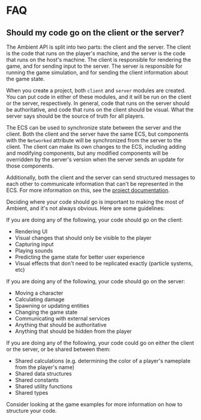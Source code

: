 # FAQ

## Should my code go on the client or the server?

The Ambient API is split into two parts: the client and the server. The client is the code that runs on the player's machine, and the server is the code that runs on the host's machine. The client is responsible for rendering the game, and for sending input to the server. The server is responsible for running the game simulation, and for sending the client information about the game state.

When you create a project, both `client` and `server` modules are created. You can put code in either of these modules, and it will be run on the client or the server, respectively. In general, code that runs on the server should be authoritative, and code that runs on the client should be visual. What the server says should be the source of truth for all players.

The ECS can be used to synchronize state between the server and the client. Both the client and the server have the same ECS, but components with the `Networked` attribute will be synchronized from the server to the client. The client can make its own changes to the ECS, including adding and modifying components, but any modified components will be overridden by the server's version when the server sends an update for those components.

Additionally, both the client and the server can send structured messages to each other to communicate information that can't be represented in the ECS. For more information on this, see the [project documentation](../reference/project.md#messages--messages).

Deciding where your code should go is important to making the most of Ambient, and it's not always obvious. Here are some guidelines:

If you are doing any of the following, your code should go on the client:

- Rendering UI
- Visual changes that should only be visible to the player
- Capturing input
- Playing sounds
- Predicting the game state for better user experience
- Visual effects that don't need to be replicated exactly (particle systems, etc)

If you are doing any of the following, your code should go on the server:

- Moving a character
- Calculating damage
- Spawning or updating entities
- Changing the game state
- Communicating with external services
- Anything that should be authoritative
- Anything that should be hidden from the player

If you are doing any of the following, your code could go on either the client or the server, or be shared between them:

- Shared calculations (e.g. determining the color of a player's nameplate from the player's name)
- Shared data structures
- Shared constants
- Shared utility functions
- Shared types

Consider looking at the game examples for more information on how to structure your code.
